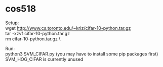 # cos518

Setup: \
wget http://www.cs.toronto.edu/~kriz/cifar-10-python.tar.gz \
tar -xzvf cifar-10-python.tar.gz \
rm cifar-10-python.tar.gz \

Run: \
python3 SVM_CIFAR.py (you may have to install some pip packages first) \
SVM_HOG_CIFAR is currently unused
